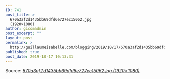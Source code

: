 ```yaml
---
ID: 741
post_title: >
  670a3af2d1435bb69dfd6e727ec15062.jpg
  (1920×1080)
author: gicomadmin
post_excerpt: ""
layout: post
permalink: >
  http://guillaumeisabelle.com/blogging/2019/10/17/670a3af2d1435bb69dfd6e727ec15062-jpg-1920x1080/
published: true
post_date: 2019-10-17 10:13:31
---
```

Source: *[670a3af2d1435bb69dfd6e727ec15062.jpg (1920×1080)][1]*

 [1]: https://i.pinimg.com/originals/67/0a/3a/670a3af2d1435bb69dfd6e727ec15062.jpg